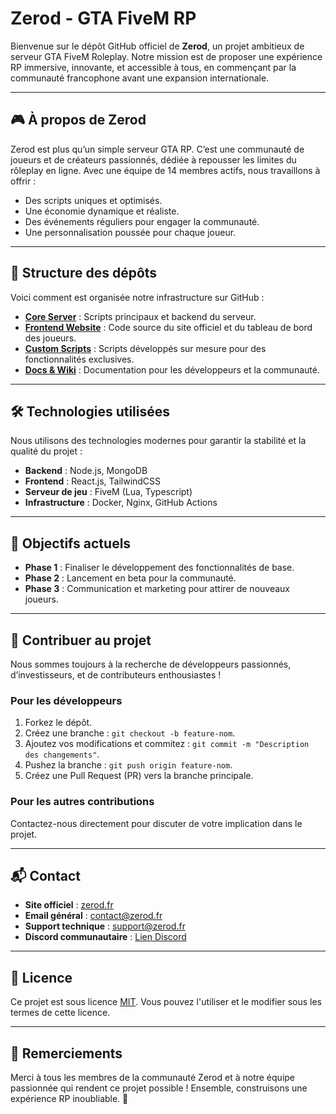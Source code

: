 # Zerod - GTA FiveM RP

Bienvenue sur le dépôt GitHub officiel de **Zerod**, un projet ambitieux de serveur GTA FiveM Roleplay. Notre mission est de proposer une expérience RP immersive, innovante, et accessible à tous, en commençant par la communauté francophone avant une expansion internationale.

---

## 🎮 À propos de Zerod

Zerod est plus qu’un simple serveur GTA RP. C’est une communauté de joueurs et de créateurs passionnés, dédiée à repousser les limites du rôleplay en ligne. Avec une équipe de 14 membres actifs, nous travaillons à offrir :

- Des scripts uniques et optimisés.
- Une économie dynamique et réaliste.
- Des événements réguliers pour engager la communauté.
- Une personnalisation poussée pour chaque joueur.

---

## 📂 Structure des dépôts

Voici comment est organisée notre infrastructure sur GitHub :

- **[Core Server](https://github.com/zerod/core-server)** : Scripts principaux et backend du serveur.
- **[Frontend Website](https://github.com/zerod/frontend-website)** : Code source du site officiel et du tableau de bord des joueurs.
- **[Custom Scripts](https://github.com/zerod/custom-scripts)** : Scripts développés sur mesure pour des fonctionnalités exclusives.
- **[Docs & Wiki](https://github.com/zerod/docs)** : Documentation pour les développeurs et la communauté.

---

## 🛠️ Technologies utilisées

Nous utilisons des technologies modernes pour garantir la stabilité et la qualité du projet :

- **Backend** : Node.js, MongoDB
- **Frontend** : React.js, TailwindCSS
- **Serveur de jeu** : FiveM (Lua, Typescript)
- **Infrastructure** : Docker, Nginx, GitHub Actions

---

## 🚀 Objectifs actuels

- **Phase 1** : Finaliser le développement des fonctionnalités de base.
- **Phase 2** : Lancement en beta pour la communauté.
- **Phase 3** : Communication et marketing pour attirer de nouveaux joueurs.

---

## 🤝 Contribuer au projet

Nous sommes toujours à la recherche de développeurs passionnés, d’investisseurs, et de contributeurs enthousiastes !

### Pour les développeurs

1. Forkez le dépôt.
2. Créez une branche : `git checkout -b feature-nom`.
3. Ajoutez vos modifications et commitez : `git commit -m "Description des changements"`.
4. Pushez la branche : `git push origin feature-nom`.
5. Créez une Pull Request (PR) vers la branche principale.

### Pour les autres contributions

Contactez-nous directement pour discuter de votre implication dans le projet.

---

## 📬 Contact

- **Site officiel** : [zerod.fr](https://www.zerod.fr)
- **Email général** : contact@zerod.fr
- **Support technique** : support@zerod.fr
- **Discord communautaire** : [Lien Discord](#)

---

## 📝 Licence

Ce projet est sous licence [MIT](LICENSE). Vous pouvez l'utiliser et le modifier sous les termes de cette licence.

---

## 🌟 Remerciements

Merci à tous les membres de la communauté Zerod et à notre équipe passionnée qui rendent ce projet possible ! Ensemble, construisons une expérience RP inoubliable. 🚀
